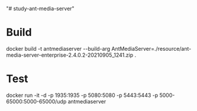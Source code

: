 "# study-ant-media-server" 

# Build
docker build -t antmediaserver --build-arg AntMediaServer=./resource/ant-media-server-enterprise-2.4.0.2-20210905_1241.zip .

# Test
docker run -it -d -p 1935:1935 -p 5080:5080 -p 5443:5443 -p 5000-65000:5000-65000/udp antmediaserver